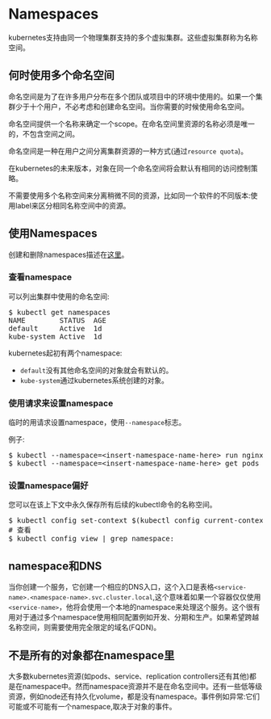 # Namespaces

kubernetes支持由同一个物理集群支持的多个虚拟集群。这些虚拟集群称为名称空间。

## 何时使用多个命名空间

命名空间是为了在许多用户分布在多个团队或项目中的环境中使用的。如果一个集群少于十个用户，不必考虑和创建命名空间。当你需要的时候使用命名空间。

命名空间提供一个名称来确定一个scope。在命名空间里资源的名称必须是唯一的，不包含空间之间。

命名空间是一种在用户之间分离集群资源的一种方式(通过```resource quota```)。

在kubernetes的未来版本，对象在同一个命名空间将会默认有相同的访问控制策略。

不需要使用多个名称空间来分离稍微不同的资源，比如同一个软件的不同版本:使用label来区分相同名称空间中的资源。

## 使用Namespaces

创建和删除namespaces描述在[这里](https://kubernetes.io/docs/tasks/administer-cluster/namespaces/)。

### 查看namespace

可以列出集群中使用的命名空间:

<pre>
$ kubectl get namespaces
NAME		STATUS	AGE
default		Active	1d
kube-system	Active	1d
</pre>

kubernetes起初有两个namespace:

- ```default```没有其他命名空间的对象就会有默认的。
- ```kube-system```通过kubernetes系统创建的对象。

### 使用请求来设置namespace

临时的用请求设置namespace，使用```--namespace```标志。

例子:
<pre>
$ kubectl --namespace=&lt;insert-namespace-name-here> run nginx --image=nginx
$ kubectl --namespace=&lt;insert-namespace-name-here> get pods
</pre>

### 设置namespace偏好

您可以在该上下文中永久保存所有后续的kubectl命令的名称空间。

<pre>
$ kubectl config set-context $(kubectl config current-context) --namespace=&lt;insert-namespace-name-here>
# 查看
$ kubectl config view | grep namespace:
</pre>

## namespace和DNS

当你创建一个服务，它创建一个相应的DNS入口，这个入口是表格```<service-name>.<namespace-name>.svc.cluster.local```,这个意味着如果一个容器仅仅使用```<service-name>```，他将会使用一个本地的namespace来处理这个服务。这个很有用对于通过多个namespace使用相同配置例如开发、分期和生产。如果希望跨越名称空间，则需要使用完全限定的域名(FQDN)。

## 不是所有的对象都在namespace里

大多数kubernetes资源(如pods、service、replication controllers还有其他)都是在namespace中。然而namespace资源并不是在命名空间中。还有一些低等级资源，例如node还有持久化volume，都是没有namespace。事件例如异常:它们可能或不可能有一个namespace,取决于对象的事件。